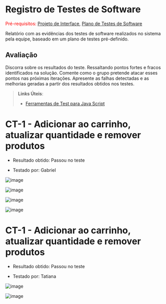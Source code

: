 # Registro de Testes de Software

<span style="color:red">Pré-requisitos: <a href="3-Projeto de Interface.md"> Projeto de Interface</a></span>, <a href="8-Plano de Testes de Software.md"> Plano de Testes de Software</a>

Relatório com as evidências dos testes de software realizados no sistema pela equipe, baseado em um plano de testes pré-definido.

## Avaliação

Discorra sobre os resultados do teste. Ressaltando pontos fortes e fracos identificados na solução. Comente como o grupo pretende atacar esses pontos nas próximas iterações. Apresente as falhas detectadas e as melhorias geradas a partir dos resultados obtidos nos testes.

> **Links Úteis**:
> - [Ferramentas de Test para Java Script](https://geekflare.com/javascript-unit-testing/)


# CT-1 - Adicionar ao carrinho, atualizar quantidade e remover produtos

* Resultado obtido: Passou no teste

* Testado por: Gabriel

![image](https://github.com/ICEI-PUC-Minas-PMV-ADS/pmv-ads-2023-1-e1-proj-web-t15-e1-proj-web-t15-time-1-projprecocerto/assets/129537841/c2ee87dc-a715-4128-a65a-59671eb60b1a)

![image](https://github.com/ICEI-PUC-Minas-PMV-ADS/pmv-ads-2023-1-e1-proj-web-t15-e1-proj-web-t15-time-1-projprecocerto/assets/129537841/9d668e58-9c2f-4ceb-80d2-e3d7bba7719b)

![image](https://github.com/ICEI-PUC-Minas-PMV-ADS/pmv-ads-2023-1-e1-proj-web-t15-e1-proj-web-t15-time-1-projprecocerto/assets/129537841/2c8cfe66-8ade-45de-87e4-46a1d8053d0d)

![image](https://github.com/ICEI-PUC-Minas-PMV-ADS/pmv-ads-2023-1-e1-proj-web-t15-e1-proj-web-t15-time-1-projprecocerto/assets/129537841/48c9e9f1-69a8-4968-9a84-b81649e67966)


# CT-1 - Adicionar ao carrinho, atualizar quantidade e remover produtos

* Resultado obtido: Passou no teste

* Testado por: Tatiana

![image](https://github.com/ICEI-PUC-Minas-PMV-ADS/pmv-ads-2023-1-e1-proj-web-t15-e1-proj-web-t15-time-1-projprecocerto-3/assets/128651687/dbb621e0-1ef0-4745-aec4-1b139c3c0351)

![image](https://github.com/ICEI-PUC-Minas-PMV-ADS/pmv-ads-2023-1-e1-proj-web-t15-e1-proj-web-t15-time-1-projprecocerto-3/assets/128651687/b36993a9-990c-4414-afaa-250348d8124e)



